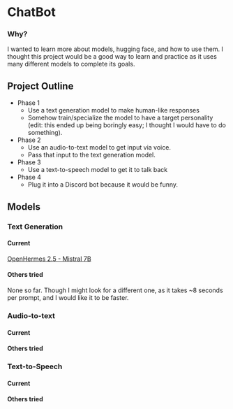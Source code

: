 # ChatBot
### Why?
I wanted to learn more about models, hugging face, and how to use them. I thought this project would be a good way to learn and practice as it uses many different models to complete its goals.

## Project Outline
 - Phase 1
    - Use a text generation model to make human-like responses
    - Somehow train/specialize the model to have a target personality (edit: this ended up being boringly easy; I thought I would have to do something).
 - Phase 2
    - Use an audio-to-text model to get input via voice.
    - Pass that input to the text generation model.
 - Phase 3
    - Use a text-to-speech model to get it to talk back
 - Phase 4
    - Plug it into a Discord bot because it would be funny. 

## Models
### Text Generation
#### Current
[OpenHermes 2.5 - Mistral 7B](https://huggingface.co/teknium/OpenHermes-2.5-Mistral-7B)
#### Others tried
None so far. Though I might look for a different one, as it takes ~8 seconds per prompt, and I would like it to be faster. 
### Audio-to-text
#### Current
#### Others tried
### Text-to-Speech
#### Current
#### Others tried
